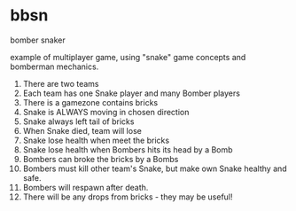 # bbsn
bomber snaker

example of multiplayer game, using "snake" game concepts and bomberman mechanics.

1. There are two teams
2. Each team has one Snake player and many Bomber players
3. There is a gamezone contains bricks
4. Snake is ALWAYS moving in chosen direction
5. Snake always left tail of bricks
6. When Snake died, team will lose
7. Snake lose health when meet the bricks
8. Snake lose health when Bombers hits its head by a Bomb
9. Bombers can broke the bricks by a Bombs
10. Bombers must kill other team's Snake, but make own Snake healthy and safe.
11. Bombers will respawn after death.
12. There will be any drops from bricks - they may be useful!

